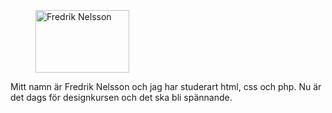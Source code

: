 <br>
<br>
<br>
<br>
<br>


<figure class="figure left">
<a href="http://www.student.bth.se/~frks18/dbwebb-kurser/htmlphp/me/kmom01/me1/img/fredrik-small.JPG"><img src="http://www.student.bth.se/~frks18/dbwebb-kurser/htmlphp/me/kmom01/me1/img/fredrik-small.JPG" alt="Fredrik Nelsson" height="100" width="150" /></a>
</figure>

Mitt namn är Fredrik Nelsson och jag har studerart html, css och php. Nu är det dags för designkursen och det ska bli spännande.

<br>
<br>
<br>
<br>
